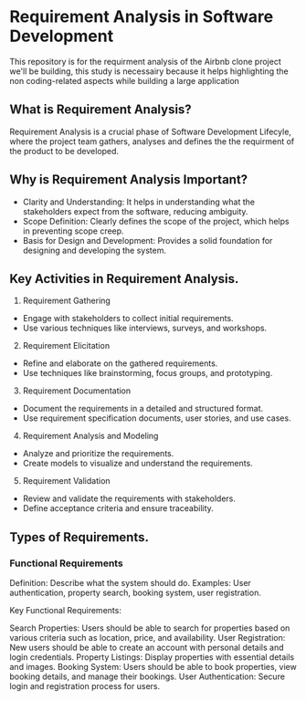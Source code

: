 # Requirement Analysis in Software Development
This repository is for the requirment analysis of the Airbnb clone project we'll be building, this study is necessairy because it helps highlighting the non coding-related aspects while building a large application

## What is Requirement Analysis?
Requirement Analysis is a crucial phase of Software Development Lifecyle, where the project team gathers, analyses and defines the the requirment of the product to be developed.

## Why is Requirement Analysis Important?
- Clarity and Understanding: It helps in understanding what the stakeholders expect from the software, reducing ambiguity.
- Scope Definition: Clearly defines the scope of the project, which helps in preventing scope creep.
- Basis for Design and Development: Provides a solid foundation for designing and developing the system.

## Key Activities in Requirement Analysis.
1. Requirement Gathering
- Engage with stakeholders to collect initial requirements.
- Use various techniques like interviews, surveys, and workshops.
2. Requirement Elicitation
- Refine and elaborate on the gathered requirements.
- Use techniques like brainstorming, focus groups, and prototyping.
3. Requirement Documentation
- Document the requirements in a detailed and structured format.
- Use requirement specification documents, user stories, and use cases.
4. Requirement Analysis and Modeling
- Analyze and prioritize the requirements.
- Create models to visualize and understand the requirements.
5. Requirement Validation
- Review and validate the requirements with stakeholders.
- Define acceptance criteria and ensure traceability.

## Types of Requirements.
### Functional Requirements

Definition: Describe what the system should do.
Examples: User authentication, property search, booking system, user registration.

Key Functional Requirements:

Search Properties: Users should be able to search for properties based on various criteria such as location, price, and availability.
User Registration: New users should be able to create an account with personal details and login credentials.
Property Listings: Display properties with essential details and images.
Booking System: Users should be able to book properties, view booking details, and manage their bookings.
User Authentication: Secure login and registration process for users.